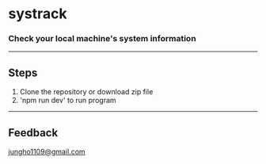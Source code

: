 # systrack
### Check your local machine's system information
***
## Steps
1. Clone the repository or download zip file
2. 'npm run dev' to run program
***
## Feedback
jungho1109@gmail.com
